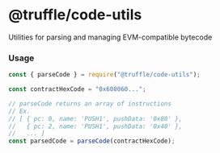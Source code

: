 # @truffle/code-utils
Utilities for parsing and managing EVM-compatible bytecode

### Usage

```javascript
const { parseCode } = require("@truffle/code-utils");

const contractHexCode = "0x608060...";

// parseCode returns an array of instructions
// Ex.
// [ { pc: 0, name: 'PUSH1', pushData: '0x80' },
//   { pc: 2, name: 'PUSH1', pushData: '0x40' },
//   ... ]
const parsedCode = parseCode(contractHexCode);
```
